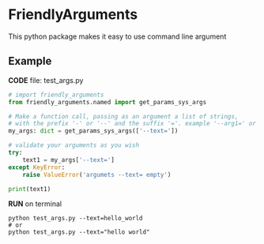 # FriendlyArguments

This python package makes it easy to use command line argument

## Example

**CODE** file: test_args.py 
````python
# import friendly_arguments
from friendly_arguments.named import get_params_sys_args

# Make a function call, passing as an argument a list of strings, 
# with the prefix '-' or '--' and the suffix '='. example '--arg1=' or '-arg1='
my_args: dict = get_params_sys_args(['--text='])

# validate your arguments as you wish
try:
    text1 = my_args['--text=']
except KeyError:
    raise ValueError('argumets --text= empty')

print(text1)
````

**RUN** on terminal
```shell
python test_args.py --text=hello_world
# or 
python test_args.py --text="hello world"
```




